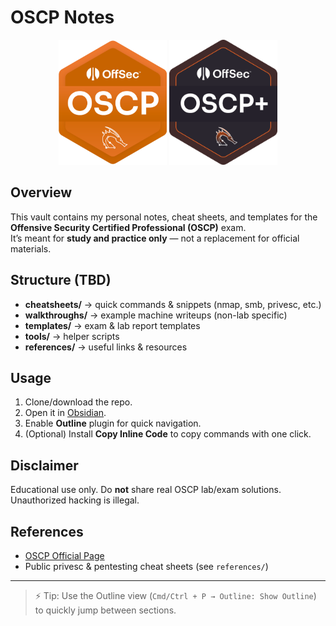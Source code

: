 # OSCP Notes

<p align="center"> <img src="images/oscp.png" height="200" alt="CRTO Logo"> <img src="images/oscp+.svg" height="200" alt="CRTO II Logo"> </p>

## Overview
This vault contains my personal notes, cheat sheets, and templates for the **Offensive Security Certified Professional (OSCP)** exam.  
It’s meant for **study and practice only** — not a replacement for official materials.

## Structure (TBD)
- **cheatsheets/** → quick commands & snippets (nmap, smb, privesc, etc.)
- **walkthroughs/** → example machine writeups (non-lab specific)
- **templates/** → exam & lab report templates
- **tools/** → helper scripts
- **references/** → useful links & resources

## Usage
1. Clone/download the repo.  
2. Open it in [Obsidian](https://obsidian.md/).  
3. Enable **Outline** plugin for quick navigation.  
4. (Optional) Install **Copy Inline Code** to copy commands with one click.  

## Disclaimer
Educational use only. Do **not** share real OSCP lab/exam solutions. Unauthorized hacking is illegal.  

## References
- [OSCP Official Page](https://www.offsec.com/courses/pen-200/)  
- Public privesc & pentesting cheat sheets (see `references/`)  

---

> ⚡ Tip: Use the Outline view (`Cmd/Ctrl + P → Outline: Show Outline`) to quickly jump between sections.
